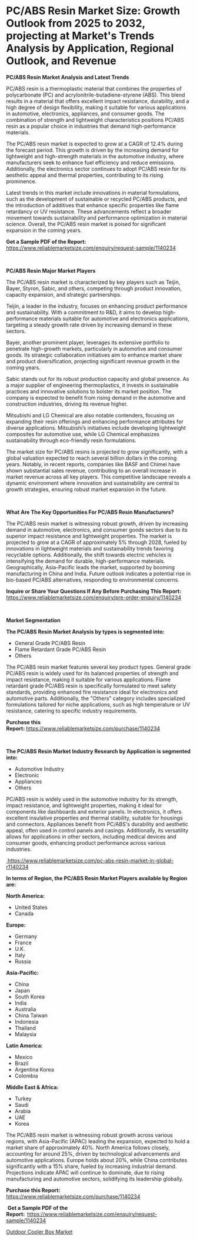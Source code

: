 <p><h1>PC/ABS Resin Market Size: Growth Outlook from 2025 to 2032, projecting at Market's Trends Analysis by Application, Regional Outlook, and Revenue</h1></p><p><strong>PC/ABS Resin Market Analysis and Latest Trends</strong></p>
<p><p>PC/ABS resin is a thermoplastic material that combines the properties of polycarbonate (PC) and acrylonitrile-butadiene-styrene (ABS). This blend results in a material that offers excellent impact resistance, durability, and a high degree of design flexibility, making it suitable for various applications in automotive, electronics, appliances, and consumer goods. The combination of strength and lightweight characteristics positions PC/ABS resin as a popular choice in industries that demand high-performance materials.</p><p>The PC/ABS resin market is expected to grow at a CAGR of 12.4% during the forecast period. This growth is driven by the increasing demand for lightweight and high-strength materials in the automotive industry, where manufacturers seek to enhance fuel efficiency and reduce emissions. Additionally, the electronics sector continues to adopt PC/ABS resin for its aesthetic appeal and thermal properties, contributing to its rising prominence. </p><p>Latest trends in this market include innovations in material formulations, such as the development of sustainable or recycled PC/ABS products, and the introduction of additives that enhance specific properties like flame retardancy or UV resistance. These advancements reflect a broader movement towards sustainability and performance optimization in material science. Overall, the PC/ABS resin market is poised for significant expansion in the coming years.</p></p>
<p><strong>Get a Sample PDF of the Report:&nbsp;</strong> <a href="https://www.reliablemarketsize.com/enquiry/request-sample/1140234?utm_campaign=3099&utm_medium=2&utm_source=Github&utm_content=ia&utm_term=25032025&utm_id=pcabs-resin">https://www.reliablemarketsize.com/enquiry/request-sample/1140234</a></p>
<p>&nbsp;</p>
<p><strong>PC/ABS Resin Major Market Players</strong></p>
<p><p>The PC/ABS resin market is characterized by key players such as Teijin, Bayer, Styron, Sabic, and others, competing through product innovation, capacity expansion, and strategic partnerships. </p><p>Teijin, a leader in the industry, focuses on enhancing product performance and sustainability. With a commitment to R&D, it aims to develop high-performance materials suitable for automotive and electronics applications, targeting a steady growth rate driven by increasing demand in these sectors.</p><p>Bayer, another prominent player, leverages its extensive portfolio to penetrate high-growth markets, particularly in automotive and consumer goods. Its strategic collaboration initiatives aim to enhance market share and product diversification, projecting significant revenue growth in the coming years.</p><p>Sabic stands out for its robust production capacity and global presence. As a major supplier of engineering thermoplastics, it invests in sustainable practices and innovative solutions to bolster its market position. The company is expected to benefit from rising demand in the automotive and construction industries, driving its revenue higher.</p><p>Mitsubishi and LG Chemical are also notable contenders, focusing on expanding their resin offerings and enhancing performance attributes for diverse applications. Mitsubishi’s initiatives include developing lightweight composites for automotive use, while LG Chemical emphasizes sustainability through eco-friendly resin formulations.</p><p>The market size for PC/ABS resins is projected to grow significantly, with a global valuation expected to reach several billion dollars in the coming years. Notably, in recent reports, companies like BASF and Chimei have shown substantial sales revenue, contributing to an overall increase in market revenue across all key players. This competitive landscape reveals a dynamic environment where innovation and sustainability are central to growth strategies, ensuring robust market expansion in the future.</p></p>
<p>&nbsp;</p>
<p><strong>What Are The Key Opportunities For PC/ABS Resin Manufacturers?</strong></p>
<p><p>The PC/ABS resin market is witnessing robust growth, driven by increasing demand in automotive, electronics, and consumer goods sectors due to its superior impact resistance and lightweight properties. The market is projected to grow at a CAGR of approximately 5% through 2028, fueled by innovations in lightweight materials and sustainability trends favoring recyclable options. Additionally, the shift towards electric vehicles is intensifying the demand for durable, high-performance materials. Geographically, Asia-Pacific leads the market, supported by booming manufacturing in China and India. Future outlook indicates a potential rise in bio-based PC/ABS alternatives, responding to environmental concerns.</p></p>
<p><strong>Inquire or Share Your Questions If Any Before Purchasing This Report:</strong> <a href="https://www.reliablemarketsize.com/enquiry/pre-order-enquiry/1140234?utm_campaign=3099&utm_medium=2&utm_source=Github&utm_content=ia&utm_term=25032025&utm_id=pcabs-resin">https://www.reliablemarketsize.com/enquiry/pre-order-enquiry/1140234</a></p>
<p>&nbsp;</p>
<p><strong>Market Segmentation</strong></p>
<p><strong>The PC/ABS Resin Market Analysis by types is segmented into:</strong></p>
<p><ul><li>General Grade PC/ABS Resin</li><li>Flame Retardant Grade PC/ABS Resin</li><li>Others</li></ul></p>
<p><p>The PC/ABS resin market features several key product types. General grade PC/ABS resin is widely used for its balanced properties of strength and impact resistance, making it suitable for various applications. Flame retardant grade PC/ABS resin is specifically formulated to meet safety standards, providing enhanced fire resistance ideal for electronics and automotive parts. Additionally, the "Others" category includes specialized formulations tailored for niche applications, such as high temperature or UV resistance, catering to specific industry requirements.</p></p>
<p><strong>Purchase this Report:&nbsp;</strong><a href="https://www.reliablemarketsize.com/purchase/1140234?utm_campaign=3099&utm_medium=2&utm_source=Github&utm_content=ia&utm_term=25032025&utm_id=pcabs-resin">https://www.reliablemarketsize.com/purchase/1140234</a></p>
<p>&nbsp;</p>
<p><strong>The PC/ABS Resin Market Industry Research by Application is segmented into:</strong></p>
<p><ul><li>Automotive Industry</li><li>Electronic</li><li>Appliances</li><li>Others</li></ul></p>
<p><p>PC/ABS resin is widely used in the automotive industry for its strength, impact resistance, and lightweight properties, making it ideal for components like dashboards and exterior panels. In electronics, it offers excellent insulative properties and thermal stability, suitable for housings and connectors. Appliances benefit from PC/ABS's durability and aesthetic appeal, often used in control panels and casings. Additionally, its versatility allows for applications in other sectors, including medical devices and consumer goods, enhancing product performance across various industries.</p></p>
<p><a href="https://www.reliablemarketsize.com/pc-abs-resin-market-in-global-r1140234?utm_campaign=3099&utm_medium=2&utm_source=Github&utm_content=ia&utm_term=25032025&utm_id=pcabs-resin">&nbsp;https://www.reliablemarketsize.com/pc-abs-resin-market-in-global-r1140234</a></p>
<p><strong>In terms of Region, the PC/ABS Resin Market Players available by Region are:</strong></p>
<p>
    <p> <strong> North America: </strong>
        <ul>
            <li>United States</li>
            <li>Canada</li>
        </ul>
        </p> 
    <p> <strong> Europe: </strong>
        <ul>
            <li>Germany</li>
            <li>France</li>
            <li>U.K.</li>
            <li>Italy</li>
            <li>Russia</li>
        </ul>
        </p> 
    <p> <strong> Asia-Pacific: </strong>
        <ul>
            <li>China</li>
            <li>Japan</li>
            <li>South Korea</li>
            <li>India</li>
            <li>Australia</li>
            <li>China Taiwan</li>
            <li>Indonesia</li>
            <li>Thailand</li>
            <li>Malaysia</li>
        </ul>
        </p> 
    <p> <strong> Latin America: </strong>
        <ul>
            <li>Mexico</li>
            <li>Brazil</li>
            <li>Argentina Korea</li>
            <li>Colombia</li>
        </ul>
        </p> 
    <p> <strong> Middle East & Africa: </strong>
        <ul>
            <li>Turkey</li>
            <li>Saudi</li>
            <li>Arabia</li>
            <li>UAE</li>
            <li>Korea</li>
        </ul>
    </p>
    </p>
<p><p>The PC/ABS resin market is witnessing robust growth across various regions, with Asia-Pacific (APAC) leading the expansion, expected to hold a market share of approximately 40%. North America follows closely, accounting for around 25%, driven by technological advancements and automotive applications. Europe holds about 20%, while China contributes significantly with a 15% share, fueled by increasing industrial demand. Projections indicate APAC will continue to dominate, due to rising manufacturing and automotive sectors, solidifying its leadership globally.</p></p>
<p><strong>Purchase this Report: </strong><a href="https://www.reliablemarketsize.com/purchase/1140234?utm_campaign=3099&utm_medium=2&utm_source=Github&utm_content=ia&utm_term=25032025&utm_id=pcabs-resin">https://www.reliablemarketsize.com/purchase/1140234</a></p>
<p>&nbsp;<strong>Get a Sample PDF of the Report:&nbsp;&nbsp;</strong><a href="https://www.reliablemarketsize.com/enquiry/request-sample/1140234?utm_campaign=3099&utm_medium=2&utm_source=Github&utm_content=ia&utm_term=25032025&utm_id=pcabs-resin">https://www.reliablemarketsize.com/enquiry/request-sample/1140234</a></p>
<p><strong></strong></p>
<p><p><a href="https://github.com/salodipura00/Market-Research-Report-List-1/blob/main/outdoor-cooler-box-market.md?utm_campaign=3099&utm_medium=2&utm_source=Github&utm_content=ia&utm_term=25032025&utm_id=pcabs-resin">Outdoor Cooler Box Market</a></p></p>